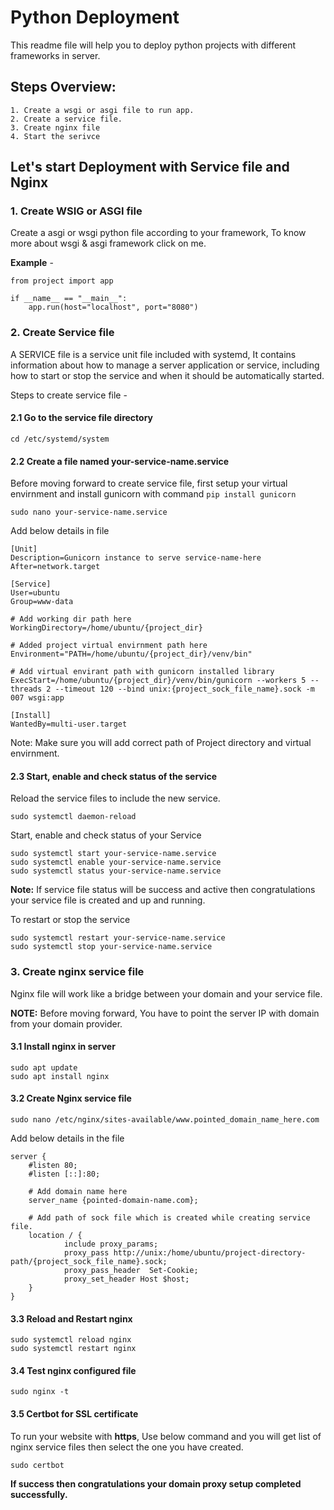 # Python Deployment
This readme file will help you to deploy python projects with different frameworks in server.

## Steps Overview:
    1. Create a wsgi or asgi file to run app.
    2. Create a service file.
    3. Create nginx file
    4. Start the serivce

## Let's start Deployment with Service file and Nginx

### 1. Create WSIG or ASGI file
Create a asgi or wsgi python file according to your framework, To know more about wsgi & asgi framework click on me.

**Example** -
```
from project import app

if __name__ == "__main__":
    app.run(host="localhost", port="8080")
```

### 2. Create Service file
A SERVICE file is a service unit file included with systemd, It contains information about how to manage a server application or service, including how to start or stop the service and when it should be automatically started.

Steps to create service file -

#### 2.1 Go to the service file directory
```
cd /etc/systemd/system
```

#### 2.2 Create a file named your-service-name.service
Before moving forward to create service file, first setup your virtual envirnment
and install gunicorn with command ```pip install gunicorn```

```
sudo nano your-service-name.service
```

Add below details in file
```
[Unit]
Description=Gunicorn instance to serve service-name-here
After=network.target

[Service]
User=ubuntu
Group=www-data

# Add working dir path here
WorkingDirectory=/home/ubuntu/{project_dir}

# Added project virtual envirnment path here
Environment="PATH=/home/ubuntu/{project_dir}/venv/bin"

# Add virtual envirant path with gunicorn installed library
ExecStart=/home/ubuntu/{project_dir}/venv/bin/gunicorn --workers 5 --threads 2 --timeout 120 --bind unix:{project_sock_file_name}.sock -m 007 wsgi:app

[Install]
WantedBy=multi-user.target
```

Note: Make sure you will add correct path of Project directory and virtual envirnment.

#### 2.3 Start, enable and check status of the service

Reload the service files to include the new service.
```
sudo systemctl daemon-reload
```

Start, enable and check status of your Service

```
sudo systemctl start your-service-name.service
sudo systemctl enable your-service-name.service
sudo systemctl status your-service-name.service
```

**Note:** If service file status will be success and active then congratulations your service file is created and up and running.

To restart or stop the service 

```
sudo systemctl restart your-service-name.service
sudo systemctl stop your-service-name.service
```

### 3. Create nginx service file
Nginx file will work like a bridge between your domain and your service file.

**NOTE:** Before moving forward, You have to point the server IP with domain from your domain provider.

#### 3.1 Install nginx in server
```
sudo apt update
sudo apt install nginx
```

#### 3.2 Create Nginx service file
```
sudo nano /etc/nginx/sites-available/www.pointed_domain_name_here.com
```

Add below details in the file

```
server {
    #listen 80;
    #listen [::]:80;

    # Add domain name here
    server_name {pointed-domain-name.com};
    
    # Add path of sock file which is created while creating service file.
    location / {
            include proxy_params;
            proxy_pass http://unix:/home/ubuntu/project-directory-path/{project_sock_file_name}.sock;
            proxy_pass_header  Set-Cookie;
            proxy_set_header Host $host;
    }
}
```

#### 3.3 Reload and Restart nginx
```
sudo systemctl reload nginx
sudo systemctl restart nginx
```

#### 3.4 Test nginx configured file
```
sudo nginx -t
```

#### 3.5 Certbot for SSL certificate
To run your website with **https**, Use below command and you will get list of nginx service files then select the one you have created.
```
sudo certbot 
```

**If success then congratulations your domain proxy setup completed successfully.**